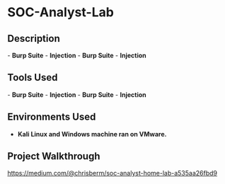 # SOC-Analyst-Lab

<h2>Description</h2>
- <b>Burp Suite</b> 
- <b>Injection</b>
- <b>Burp Suite</b> 
- <b>Injection</b>
<br />
<h2>Tools Used</h2>
- <b>Burp Suite</b> 
- <b>Injection</b>
- <b>Burp Suite</b> 
- <b>Injection</b>

<h2>Environments Used </h2>

- <b>Kali Linux and Windows machine ran on VMware.</b>

<h2>Project Walkthrough</h2>

https://medium.com/@chrisberm/soc-analyst-home-lab-a535aa26fbd9

</body>
</html>
